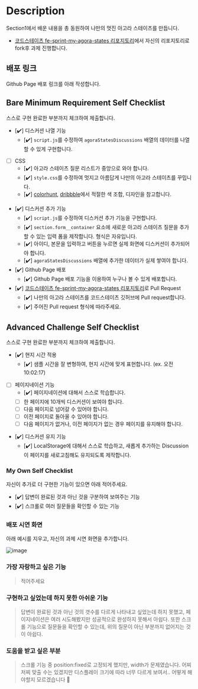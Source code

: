 # Description

Section1에서 배운 내용을 총 동원하여 나만의 멋진 아고라 스테이츠를 만듭니다.

- [코드스테이츠 fe-sprint-my-agora-states 리포지토리](https://github.com/codestates-seb/fe-sprint-my-agora-states)에서 자신의 리포지토리로 fork후 과제 진행합니다.

## 배포 링크

Github Page 배포 링크를 아래 작성합니다.

## Bare Minimum Requirement Self Checklist

스스로 구현 완료한 부분까지 체크하여 제출합니다.

- [✔️] 디스커션 나열 기능
    - [✔️] `script.js`를 수정하여 `agoraStatesDiscussions` 배열의 데이터를 나열할 수 있게 구현합니다.
- [ ] CSS
    - [✔️] 아고라 스테이츠 질문 리스트가 중앙으로 와야 합니다.
    - [✔️] `style.css`를 수정하여 멋지고 아름답게 나만의 아고라 스테이츠를 꾸밉니다.
    - [✔️] [colorhunt](https://colorhunt.co/palettes/popular), [dribbble](https://dribbble.com/)에서 적절한 색 조합, 디자인을 참고합니다.
- [✔️] 디스커션 추가 기능
    - [✔️] `script.js`를 수정하여 디스커션 추가 기능을 구현합니다.
    - [✔️] `section.form__container` 요소에 새로운 아고라 스테이츠 질문을 추가할 수 있는 입력 폼을 제작합니다. 형식은 자유입니다.
    - [✔️] 아이디, 본문을 입력하고 버튼을 누르면 실제 화면에 디스커션이 추가되어야 합니다.
    - [✔️] `agoraStatesDiscussions` 배열에 추가한 데이터가 실제 쌓여야 합니다.
- [✔️] Github Page 배포
  - [✔️] Github Page 배포 기능을 이용하여 누구나 볼 수 있게 배포합니다.
- [✔️] [코드스테이츠 fe-sprint-my-agora-states 리포지토리](https://github.com/codestates-seb/fe-sprint-my-agora-states)로 Pull Request
  - [✔️] 나만의 아고라 스테이츠를 코드스테이츠 깃허브에 Pull request합니다.
  - [✔️] 주어진 Pull request 형식에 따라주세요.

## Advanced Challenge Self Checklist

스스로 구현 완료한 부분까지 체크하여 제출합니다.

- [✔️] 현지 시간 적용
    - [✔️] 샘플 시간을 잘 변형하여, 현지 시간에 맞게 표현합니다. (ex. 오전 10:02:17)
- [ ] 페이지네이션 기능
    - [✔️] 페이지네이션에 대해서 스스로 학습합니다.
    - [ ] 한 페이지에 10개씩 디스커션이 보여야 합니다.
    - [ ] 다음 페이지로 넘어갈 수 있어야 합니다.
    - [ ] 이전 페이지로 돌아올 수 있어야 합니다.
    - [ ] 다음 페이지가 없거나, 이전 페이지가 없는 경우 페이지를 유지해야 합니다.
- [✔️] 디스커션 유지 기능
    - [✔️] LocalStorage에 대해서 스스로 학습하고, 새롭게 추가하는 Discussion이 페이지를 새로고침해도 유지되도록 제작합니다.

### My Own Self Checklist

자신이 추가로 더 구현한 기능이 있으면 아래 적어주세요.

- [✔️] 답변이 완료된 것과 아닌 것을 구분하여 보여주는 기능
- [✔️] 스크롤로 여러 질문들을 확인할 수 있는 기능

### 배포 시연 화면

아래 예시를 지우고, 자신의 과제 시연 화면을 추가합니다.

 ![image](../%EC%8B%9C%EC%97%B0.gif)
 
### 가장 자랑하고 싶은 기능

> 적어주세요

### 구현하고 싶었는데 하지 못한 아쉬운 기능

> 답변이 완료된 것과 아닌 것의 갯수를 다르게 나타내고 싶었는데 하지 못했고, 페이지네이션은 여러 시도해봤지만 성공적으로 완성하지 못해서 아쉽다. 또한 스크롤 기능으로 질문들을 확인할 수 있는데, 위의 질문이 아닌 부분까지 없어지는 것이 아쉽다.

### 도움을 받고 싶은 부분

> 스크롤 기능 중 position:fixed로 고정되게 했지만, width가 문제였습니다. 어찌저찌 맞출 수는 있겠지만 디스플레이 크기에 따라 너무 다르게 보여서.. 어떻게 해야할지 모르겠습니다 🥲
